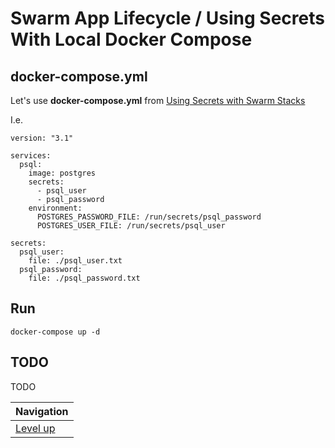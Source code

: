 # Swarm App Lifecycle / Using Secrets With Local Docker Compose #

## docker-compose.yml ##

Let's use **docker-compose.yml** from [Using Secrets with Swarm Stacks](../../swarm-usage/using-secrets-in-swarm-stacks/README.md) 

I.e.

    version: "3.1"
    
    services:
      psql:
        image: postgres
        secrets:
          - psql_user
          - psql_password
        environment:
          POSTGRES_PASSWORD_FILE: /run/secrets/psql_password
          POSTGRES_USER_FILE: /run/secrets/psql_user
    
    secrets:
      psql_user:
        file: ./psql_user.txt
      psql_password:
        file: ./psql_password.txt

## Run ##

    docker-compose up -d
    
## TODO ##

TODO

| Navigation               |
| ------------------------ |
| [Level up](../README.md) |
